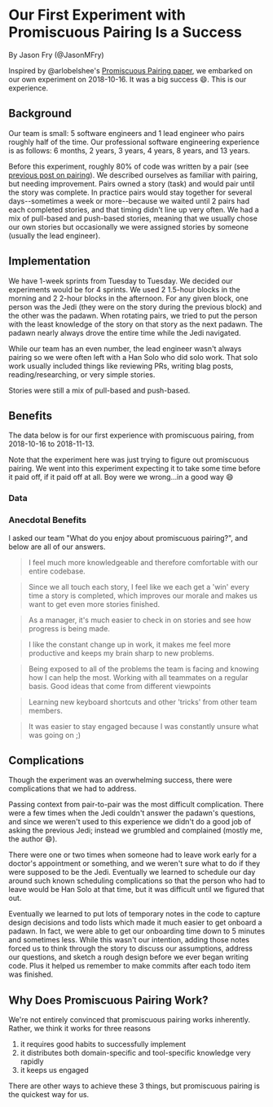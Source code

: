 # Our First Experiment with Promiscuous Pairing Is a Success

By Jason Fry (@JasonMFry)

Inspired by @arlobelshee's [Promiscuous Pairing paper][], we embarked on our own experiment on
2018-10-16. It was a big success :smile:. This is our experience.

## Background

Our team is small: 5 software engineers and 1 lead engineer who pairs roughly half of the time. Our
professional software engineering experience is as follows: 6 months, 2 years, 3 years, 4 years, 8
years, and 13 years.

Before this experiment, roughly 80% of code was written by a pair (see [previous post on
pairing][]). We described ourselves as familiar with pairing, but needing improvement. Pairs owned a
story (task) and would pair until the story was complete. In practice pairs would stay together for
several days--sometimes a week or more--because we waited until 2 pairs had each completed stories,
and that timing didn't line up very often. We had a mix of pull-based and push-based stories,
meaning that we usually chose our own stories but occasionally we were assigned stories by someone
(usually the lead engineer).

## Implementation

We have 1-week sprints from Tuesday to Tuesday. We decided our experiments would be for 4 sprints.
We used 2 1.5-hour blocks in the morning and 2 2-hour blocks in the afternoon. For any given block,
one person was the Jedi (they were on the story during the previous block) and the other was the
padawn. When rotating pairs, we tried to put the person with the least knowledge of the story on
that story as the next padawn. The padawn nearly always drove the entire time while the Jedi
navigated.

While our team has an even number, the lead engineer wasn't always pairing so we were often left
with a Han Solo who did solo work. That solo work usually included things like reviewing PRs,
writing blag posts, reading/researching, or very simple stories.

Stories were still a mix of pull-based and push-based.

## Benefits

The data below is for our first experience with promiscuous pairing, from 2018-10-16 to 2018-11-13.

Note that the experiment here was just trying to figure out promiscuous pairing. We went into this
experiment expecting it to take some time before it paid off, if it paid off at all. Boy were we
wrong...in a good way :smile:

### Data

<!-- add before and after data from clubhouse -->

### Anecdotal Benefits

I asked our team "What do you enjoy about promiscuous pairing?", and below are all of our answers.

> I feel much more knowledgeable and therefore comfortable with our entire codebase.

> Since we all touch each story, I feel like we each get a 'win' every time a story is completed,
> which improves our morale and makes us want to get even more stories finished.

> As a manager, it's much easier to check in on stories and see how progress is being made.

> I like the constant change up in work, it makes me feel more productive and keeps my brain sharp
> to new problems.

> Being exposed to all of the problems the team is facing and knowing how I can help the most.
> Working with all teammates on a regular basis. Good ideas that come from different viewpoints

> Learning new keyboard shortcuts and other 'tricks' from other team members.

> It was easier to stay engaged because I was constantly unsure what was going on ;)

## Complications

Though the experiment was an overwhelming success, there were complications that we had to address.

Passing context from pair-to-pair was the most difficult complication. There were a few times when
the Jedi couldn't answer the padawn's questions, and since we weren't used to this experience we
didn't do a good job of asking the previous Jedi; instead we grumbled and complained (mostly me, the
author :smile:).

There were one or two times when someone had to leave work early for a doctor's appointment or
something, and we weren't sure what to do if they were supposed to be the Jedi. Eventually we
learned to schedule our day around such known scheduling complications so that the person who had to
leave would be Han Solo at that time, but it was difficult until we figured that out.

Eventually we learned to put lots of temporary notes in the code to capture design decisions and
todo lists which made it much easier to get onboard a padawn. In fact, we were able to get our
onboarding time down to 5 minutes and sometimes less. While this wasn't our intention, adding those
notes forced us to think through the story to discuss our assumptions, address our questions, and
sketch a rough design before we ever began writing code. Plus it helped us remember to make commits
after each todo item was finished.

## Why Does Promiscuous Pairing Work?

We're not entirely convinced that promiscuous pairing works inherently. Rather, we think it works
for three reasons

1. it requires good habits to successfully implement
1. it distributes both domain-specific and tool-specific knowledge very rapidly
1. it keeps us engaged

There are other ways to achieve these 3 things, but promiscuous pairing is the quickest way for us.

[Promiscuous Pairing paper]: http://csis.pace.edu/~grossman/dcs/XR4-PromiscuousPairing.pdf
[previous post on pairing]: https://engineering.itpro.tv/2018/10/24/how-we-work-pair-programming/
